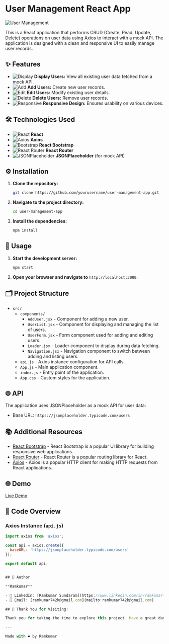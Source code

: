# User Management React App

![User Management](https://img.icons8.com/fluency/48/000000/user-group-man-man.png)

This is a React application that performs CRUD (Create, Read, Update, Delete) operations on user data using Axios to interact with a mock API. The application is designed with a clean and responsive UI to easily manage user records.

## ✨ Features

- ![Display](https://img.icons8.com/fluency/24/000000/visible.png) **Display Users:** View all existing user data fetched from a mock API.
- ![Add](https://img.icons8.com/fluency/24/000000/add-user-male.png) **Add Users:** Create new user records.
- ![Edit](https://img.icons8.com/fluency/24/000000/edit-user-male.png) **Edit Users:** Modify existing user details.
- ![Delete](https://img.icons8.com/fluency/24/000000/remove-user-male.png) **Delete Users:** Remove user records.
- ![Responsive](https://img.icons8.com/fluency/24/000000/responsive.png) **Responsive Design:** Ensures usability on various devices.

## 🛠️ Technologies Used

- ![React](https://img.icons8.com/color/24/000000/react-native.png) **React**
- ![Axios](https://img.icons8.com/ios/24/000000/axios.png) **Axios**
- ![Bootstrap](https://img.icons8.com/color/24/000000/bootstrap.png) **React Bootstrap**
- ![React Router](https://img.icons8.com/color/24/000000/react-native.png) **React Router**
- ![JSONPlaceholder](https://img.icons8.com/ios/24/000000/api-settings.png) **JSONPlaceholder** (for mock API)

## ⚙️ Installation

1. **Clone the repository:**
    ```bash
    git clone https://github.com/yourusername/user-management-app.git
    ```
2. **Navigate to the project directory:**
    ```bash
    cd user-management-app
    ```
3. **Install the dependencies:**
    ```bash
    npm install
    ```

## 🚀 Usage

1. **Start the development server:**
    ```bash
    npm start
    ```
2. **Open your browser and navigate to** `http://localhost:3000`.

## 🗂️ Project Structure


- `src/`
  - `components/`
    - `AddUser.jsx` - Component for adding a new user.
    - `UserList.jsx` - Component for displaying and managing the list of users.
    - `UserForm.jsx` - Form component used for adding and editing users.
    - `Loader.jsx` - Loader component to display during data fetching.
    - `Navigation.jsx` - Navigation component to switch between adding and listing users.
  - `api.js` - Axios instance configuration for API calls.
  - `App.js` - Main application component.
  - `index.js` - Entry point of the application.
  - `App.css` - Custom styles for the application.

## 🌐 API

The application uses JSONPlaceholder as a mock API for user data:
- Base URL: `https://jsonplaceholder.typicode.com/users`

## 📚 Additional Resources

- [React Bootstrap](https://react-bootstrap.github.io/) - React Bootstrap is a popular UI library for building responsive web applications.
- [React Router](https://reactrouter.com/) - React Router is a popular routing library for React.
- [Axios](https://axios-http.com/) - Axios is a popular HTTP client for making HTTP requests from React applications.


## 🌐 Demo

[Live Demo](https://your-demo-link.com)




## 📄 Code Overview

### Axios Instance (`api.js`)

```javascript
import axios from 'axios';

const api = axios.create({
  baseURL: 'https://jsonplaceholder.typicode.com/users'
});

export default api;


## 👤 Author

**Ramkumar**

- 💼 LinkedIn: [Ramkumar Sundaram](https://www.linkedin.com/in/ramkumar-sundaram/)
- 📧 Email: [ramkumar742k@gmail.com](mailto:ramkumar742k@gmail.com)

## 🙏 Thank You for Visiting!

Thank you for taking the time to explore this project. Have a great day! 😊

---

Made with ❤️ by Ramkumar